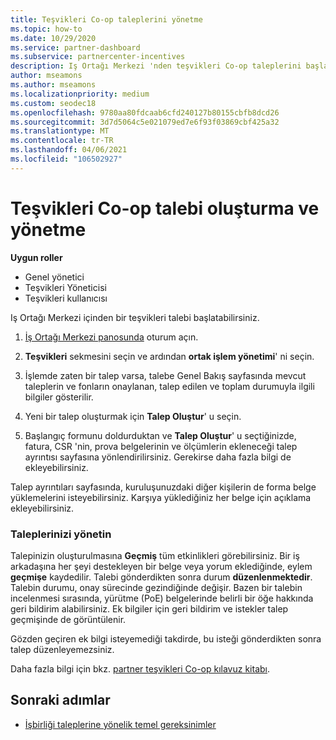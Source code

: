 ```yaml
---
title: Teşvikleri Co-op taleplerini yönetme
ms.topic: how-to
ms.date: 10/29/2020
ms.service: partner-dashboard
ms.subservice: partnercenter-incentives
description: Iş Ortağı Merkezi 'nden teşvikleri Co-op taleplerini başlatmayı öğrenin. Talepinizin oluşturulmasına geçmiş tüm etkinlikleri görebilirsiniz.
author: mseamons
ms.author: mseamons
ms.localizationpriority: medium
ms.custom: seodec18
ms.openlocfilehash: 9780aa80fdcaab6cfd240127b80155cbfb8dcd26
ms.sourcegitcommit: 3d7d5064c5e021079ed7e6f93f03869cbf425a32
ms.translationtype: MT
ms.contentlocale: tr-TR
ms.lasthandoff: 04/06/2021
ms.locfileid: "106502927"
---
```

# <a name="create-and-manage-an-incentives-co-op-claim"></a>Teşvikleri Co-op talebi oluşturma ve yönetme

**Uygun roller**

- Genel yönetici
- Teşvikleri Yöneticisi
- Teşvikleri kullanıcısı

Iş Ortağı Merkezi içinden bir teşvikleri talebi başlatabilirsiniz.

1. [İş Ortağı Merkezi panosunda](https://partner.microsoft.com/dashboard/) oturum açın.

2. **Teşvikleri** sekmesini seçin ve ardından **ortak işlem yönetimi**' ni seçin.

3. İşlemde zaten bir talep varsa, talebe Genel Bakış sayfasında mevcut taleplerin ve fonların onaylanan, talep edilen ve toplam durumuyla ilgili bilgiler gösterilir.

4. Yeni bir talep oluşturmak için **Talep Oluştur**' u seçin.

5. Başlangıç formunu doldurduktan ve **Talep Oluştur**' u seçtiğinizde, fatura, CSR 'nin, prova belgelerinin ve ölçümlerin ekleneceği talep ayrıntısı sayfasına yönlendirilirsiniz. Gerekirse daha fazla bilgi de ekleyebilirsiniz.

Talep ayrıntıları sayfasında, kuruluşunuzdaki diğer kişilerin de forma belge yüklemelerini isteyebilirsiniz. Karşıya yüklediğiniz her belge için açıklama ekleyebilirsiniz. 

### <a name="manage-your-claims"></a>Taleplerinizi yönetin

Talepinizin oluşturulmasına **Geçmiş** tüm etkinlikleri görebilirsiniz. Bir iş arkadaşına her şeyi destekleyen bir belge veya yorum eklediğinde, eylem **geçmişe** kaydedilir. Talebi gönderdikten sonra durum **düzenlenmektedir**. Talebin durumu, onay sürecinde gezindiğinde değişir. Bazen bir talebin incelenmesi sırasında, yürütme (PoE) belgelerinde belirli bir öğe hakkında geri bildirim alabilirsiniz. Ek bilgiler için geri bildirim ve istekler talep geçmişinde de görüntülenir.

Gözden geçiren ek bilgi isteyemediği takdirde, bu isteği gönderdikten sonra talep düzenleyemezsiniz.

Daha fazla bilgi için bkz. [partner teşvikleri Co-op kılavuz kitabı](https://assetsprod.microsoft.com/co-op-guidebook.pdf).

## <a name="next-steps"></a>Sonraki adımlar

- [İşbirliği taleplerine yönelik temel gereksinimler](core-requirements.md)